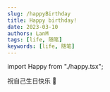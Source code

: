 ```yaml
---
slug: /happyBirthday
title: Happy birthday!
date: 2023-03-10
authors: LanM
tags: [life, 随笔]
keywords: [life, 随笔]
---
```


import Happy from "./happy.tsx";

祝自己生日快乐 🎂

<!-- truncate -->

<center><Happy/></center>
